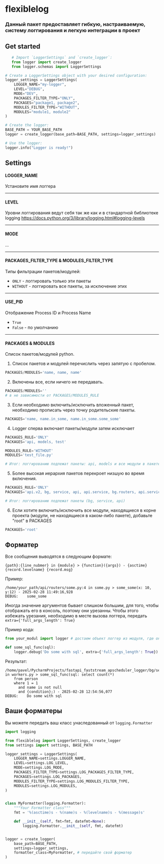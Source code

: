 # flexiblelog

### Данный пакет предоставляет гибкую, настраиваемую, систему логгирования и легкую интеграции в проект 
 
## Get started
```python
   # Import `LoggerSettings` and `create_logger`:
   from logger import create_logger
   from logger.schemas import LoggerSettings
  ```


```python
# Create a LoggerSettings object with your desired configuration:
logger_settings = LoggerSettings(
    LOGGER_NAME="my-logger",
    LEVEL="DEBUG",
    MODE="DEV",
    PACKAGES_FILTER_TYPE="ONLY",
    PACKAGES="package1, package2",
    MODULES_FILTER_TYPE="WITHOUT",
    MODULES="module1, module2"
)
```


```python
# Create the logger:
BASE_PATH = YOUR_BASE_PATH
logger = create_logger(base_path=BASE_PATH, settings=logger_settings)
```



```python
# Use the logger:
logger.info("Logger is ready!")
```

## Settings

#### LOGGER_NAME
Установите имя логгера

---

#### LEVEL
Уровни логгирования ведут себя так же как и в стандартной библиотеке logging
https://docs.python.org/3/library/logging.html#logging-levels

---

#### MODE
...

---

#### PACKAGES_FILTER_TYPE & MODULES_FILTER_TYPE
Типы фильтрации пакетов/модулей:
- `ONLY` - логгировать только эти пакеты 
- `WITHOUT` - логгировать все пакеты, за исключение этих

---

#### USE_PID
Отображение Process ID и Process Name
- `True`
- `False` - по умолчанию

---

#### PACKAGES & MODULES
Список пакетов/модулей python.

1. Список пакетов и модулей перечислить через запятую с пробелом.
```python
PACKAGES/MODULES='name, name, name'
```

2. Включены все, если ничего не передавать. 
```python
PACKAGES/MODULES='' 
# в не зависимости от PACKAGES/MODULES_RULE
```

3. Если необходимо включить/исключить вложенный пакет,
необходимо прописать через точку родительские пакеты.

```python
PACKAGES='name, name.in_some, name.in_some.some_some'
```


4. Logger сперва включает пакеты/модули затем исключает
```python
PACKAGES_RULE='ONLY'
PACKAGES='api, models, test'

MODULES_RULE='WITHOUT'
MODULES='test_file.py'

# Итог: логгированию подлежат пакеты: api, models и все модули в пакете test кроме test_file.py
```


5. Более высокая иерархия пакетов перекроет низшую во время включения.
```python
PACKAGES_RULE='ONLY'
PACKAGES='api.v2, bg, service, api, api.service, bg.routers, api.service.v1'

# Итог: логгированию подлежат пакеты (bg, service, api)
```



6. Если хотите включить/исключить все модули, находящиеся в корне проекта
(модули, не находящиеся в каком-либо пакете), добавьте "root"
в PACKAGES
```python
PACKAGES='root'
```

## Форматер

Все сообщения выводятся в следующим формате:
```
{path}:{line_nubmer} in {module} > {function}({args}) - {asctime}
{record.levelname} {record.msg}
```
Пример:
```commandline
/home/your_path/api/routers/some.py:4 in some.py > some_some(x: 10, y:12) - 2025-02-28 11:49:16,928
DEBUG:    some_some
```

Иногда значение аргументов бывает слишком большим, для того, чтобы отображать его в консоль, поэтому они урезанны.
Чтобы этого избежать урезания, необходимо в месте вызова логгера, передать `extra={'full_args_length': True}`

Пример кода:
```python
from your_modul import logger # достаем объект логгер из модуля, где он был у вас объявлен

def some_sql_func(sql):
    logger.debug('Do some with sql', extra={'full_args_length': True})
```
Результат:
```commandline
/home/pavel/PycharmProjects/fastapi_faststream_apscheduler_logger/bg/services/workers.py:6 in workers.py > some_sql_func(sql: select count(*)
    from person
    where 1 = 1
      and name is not null
      and {condition};) - 2025-02-28 12:54:56,077
DEBUG:    Do some with sql
```

## Ваши форматеры 
Вы можете передать ваш класс унаследованный от `logging.Formatter`
```python
import logging

from flexiblelog import LoggerSettings, create_logger
from settings import settings, BASE_PATH

logger_settings = LoggerSettings(
    LOGGER_NAME=settings.LOGGER_NAME,
    LEVEL=settings.LOG_LEVEL,
    MODE=settings.LOG_MODE,
    PACKAGES_FILTER_TYPE=settings.LOG_PACKAGES_FILTER_TYPE,
    PACKAGES=settings.LOG_PACKAGES,
    MODULES_FILTER_TYPE=settings.LOG_MODULES_FILTER_TYPE,
    MODULES=settings.LOG_MODULES,
)


class MyFormatter(logging.Formatter):
    """Your Formatter class"""
    fmt = '%(asctime)s - %(name)s - %(levelname)s - %(message)s'

    def __init__(self, fmt=fmt, datefmt=None):
        logging.Formatter.__init__(self, fmt, datefmt)


logger = create_logger(
    base_path=BASE_PATH, 
    settings=logger_settings, 
    formatter_class=MyFormatter, # передайте свой форматер 
)
```